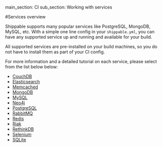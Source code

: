 main_section: CI
sub_section: Working with services

#Services overview

Shippable supports many popular services like PostgreSQL, MongoDB, MySQL, etc. With a simple one line config in your `shippable.yml`, you can have any supported service up and running and available for your build.

All supported services are pre-installed on your build machines, so you do not have to install them as part of your CI config.

For more information and a detailed tutorial on each service, please select from the list below below:

-  [CouchDB](couchDB/)
-  [Elasticsearch](elasticsearch/)
-  [Memcached](memcached/)
-  [MongoDB](mongodb/)
-  [MySQL](mysql/)
-  [Neo4j](neo4j/)
-  [PostgreSQL](postgresql/)
-  [RabbitMQ](rabbitmq/)
-  [Redis](redis/)
-  [Riak](riak/)
-  [RethinkDB](rethinkdb/)
-  [Selenium](selenium/)
-  [SQLite](sqlite/)
